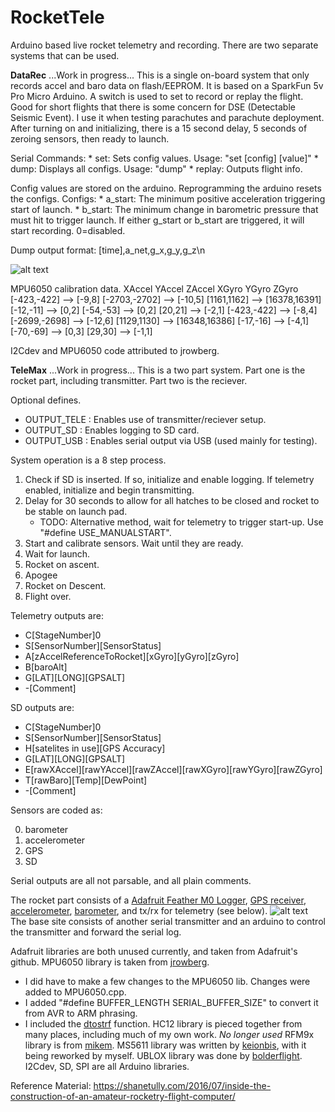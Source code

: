 
# RocketTele
Arduino based live rocket telemetry and recording. There are two separate systems that can be used.
 
**DataRec**
...Work in progress...
This is a single on-board system that only records accel and baro data on flash/EEPROM. It is based on a SparkFun 5v Pro Micro Arduino. A switch is used to set to record or replay the flight.
Good for short flights that there is some concern for DSE (Detectable Seismic Event). I use it when testing parachutes and parachute deployment.
After turning on and initializing, there is a 15 second delay, 5 seconds of zeroing sensors, then ready to launch.

Serial Commands:
	* set: Sets config values. Usage: "set [config] [value]"
	* dump: Displays all configs. Usage: "dump"
	* replay: Outputs flight info.

Config values are stored on the arduino. Reprogramming the arduino resets the configs.
Configs:
	* a_start: The minimum positive acceleration triggering start of launch.
	* b_start: The minimum change in barometric pressure that must hit to trigger launch.
If either g_start or b_start are triggered, it will start recording. 0=disabled.

Dump output format:
	[time],a_net,g_x,g_y,g_z\n

![alt text](https://cdn.sparkfun.com/assets/9/c/3/c/4/523a1765757b7f5c6e8b4567.png "SparkFun 5v Pro Micro Arduino Pinout")

MPU6050 calibration data.
XAccel			YAccel				ZAccel			XGyro			YGyro			ZGyro
[-423,-422] --> [-9,8]	[-2703,-2702] --> [-10,5]	[1161,1162] --> [16378,16391]	[-12,-11] --> [0,2]	[-54,-53] --> [0,2]	[20,21] --> [-2,1]
[-423,-422] --> [-8,4]	[-2699,-2698] --> [-12,6]	[1129,1130] --> [16348,16386]	[-17,-16] --> [-4,1]	[-70,-69] --> [0,3]	[29,30] --> [-1,1]
	

I2Cdev and MPU6050 code attributed to jrowberg.

**TeleMax**
...Work in progress...
This is a two part system. Part one is the rocket part, including transmitter. Part two is the reciever.

Optional defines.
- OUTPUT_TELE : Enables use of transmitter/reciever setup.
- OUTPUT_SD : Enables logging to SD card.
- OUTPUT_USB : Enables serial output via USB (used mainly for testing).

System operation is a 8 step process.
1. Check if SD is inserted. If so, initialize and enable logging. If telemetry enabled, initialize and begin transmitting.
2. Delay for 30 seconds to allow for all hatches to be closed and rocket to be stable on launch pad.
	- TODO: Alternative method, wait for telemetry to trigger start-up. Use "#define USE_MANUALSTART". 
3. Start and calibrate sensors. Wait until they are ready.
4. Wait for launch.
5. Rocket on ascent.
6. Apogee
7. Rocket on Descent.
8. Flight over.
	
Telemetry outputs are:
- C[StageNumber]0
- S[SensorNumber][SensorStatus]
- A[zAccelReferenceToRocket][xGyro][yGyro][zGyro]
- B[baroAlt]
- G[LAT][LONG][GPSALT]
- -[Comment]

SD outputs are:
- C[StageNumber]0
- S[SensorNumber][SensorStatus]
- H[satelites in use][GPS Accuracy]
- G[LAT][LONG][GPSALT]
- E[rawXAccel][rawYAccel][rawZAccel][rawXGyro][rawYGyro][rawZGyro]
- T[rawBaro][Temp][DewPoint]
- -[Comment]

Sensors are coded as:
<ol start="0">
  <li>barometer</li>
  <li>accelerometer</li>
  <li>GPS</li>
  <li>SD</li>
</ol>

Serial outputs are all not parsable, and all plain comments.

The rocket part consists of a [Adafruit Feather M0 Logger](https://www.adafruit.com/product/2796 "Adafruit Feather M0 Logger"), [GPS receiver](https://www.banggood.com/GPS-Module-with-Ceramic-Antenna-GPS-Receiver-TTL9600-Ublox-Module-for-Multirotor-p-1100984.html?rmmds=myorder&cur_warehouse=CN), [accelerometer](https://www.banggood.com/6DOF-MPU-6050-3-Axis-Gyro-With-Accelerometer-Sensor-Module-For-Arduino-p-80862.html?rmmds=myorder&cur_warehouse=USA), [barometer](https://www.banggood.com/MS5611-GY-63-Atmospheric-Pressure-Sensor-Module-IICSPI-Communication-p-965980.html?rmmds=myorder&cur_warehouse=CN), and tx/rx for telemetry (see below).
![alt text](https://cdn-learn.adafruit.com/assets/assets/000/046/243/original/adafruit_products_Feather_M0_Adalogger_v2.2-1.png? "AdaFruit Feather M0 Logger Pinout")
The base site consists of another serial transmitter and an arduino to control the transmitter and forward the serial log.

Adafruit libraries are both unused currently, and taken from Adafruit's github.
MPU6050 library is taken from [jrowberg](https://github.com/jrowberg/i2cdevlib/tree/master/Arduino/MPU6050).
 - I did have to make a few changes to the MPU6050 lib. Changes were added to MPU6050.cpp.
 - I added "#define BUFFER_LENGTH SERIAL_BUFFER_SIZE" to convert it from AVR to ARM phrasing.
 - I included the [dtostrf](https://forum.arduino.cc/index.php?topic=632384.0) function.
HC12 library is pieced together from many places, including much of my own work. *No longer used*
RFM9x library is from [mikem](https://airspayce.com/mikem/arduino/RadioHead/).
MS5611 library was written by [keionbis](https://github.com/keionbis/ms5611_SPI), with it being reworked by myself.
UBLOX library was done by [bolderflight](https://github.com/bolderflight/UBLOX).
I2Cdev, SD, SPI are all Arduino libraries.

Reference Material:
https://shanetully.com/2016/07/inside-the-construction-of-an-amateur-rocketry-flight-computer/
